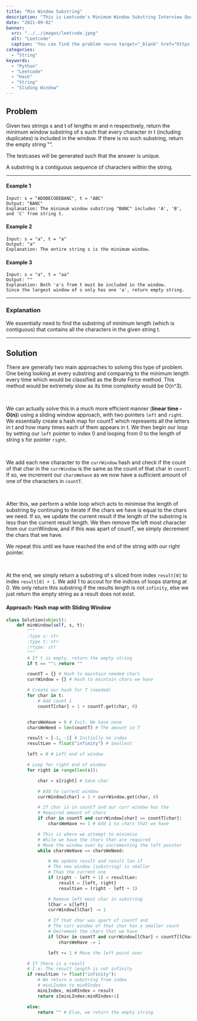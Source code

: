 ```yaml
---
title: "Min Window Substring"
description: "This is Leetcode's Minimum Window Substring Interview Question"
date: "2021-09-02"
banner:
  src: "../../images/leetcode.jpeg"
  alt: "Leetcode"
  caption: 'You can find the problem <u><a target="_blank" href="https://leetcode.com/problems/minimum-window-substring/">Here</a></u>'
categories:
  - "String"
keywords:
  - "Python"
  - "Leetcode"
  - "Hash"
  - "String"
  - "Sliding Window"
---
```


## Problem

Given two strings s and t of lengths m and n respectively, return the minimum window substring of s such that every character in t (including duplicates) is included in the window. If there is no such substring, return the empty string "".

The testcases will be generated such that the answer is unique.

A substring is a contiguous sequence of characters within the string.

<hr>

#### Example 1

```
Input: s = "ADOBECODEBANC", t = "ABC"
Output: "BANC"
Explanation: The minimum window substring "BANC" includes 'A', 'B', and 'C' from string t.
```

#### Example 2

```
Input: s = "a", t = "a"
Output: "a"
Explanation: The entire string s is the minimum window.
```

#### Example 3

```
Input: s = "a", t = "aa"
Output: ""
Explanation: Both 'a's from t must be included in the window.
Since the largest window of s only has one 'a', return empty string.
```

<hr>

### Explanation

We essentially need to find the substring of minimum length (which is contiguous) that contains all the characters in the given string t.

<hr>

## Solution

There are generally two main approaches to solving this type of problem. One being looking at every substring and comparing to the minimum length every time which would be classified as the Brute Force method. This method would be extremely slow as its time complexity would be O(n^3).

<br>

We can actually solve this in a much more efficient manner (<b>linear time - O(n)</b>) using a sliding window approach, with two pointers `left` and `right`. We essentially create a hash map for countT which represents all the letters in t and how many times each of them appears in t. We then begin our loop by setting our `left` pointer to index 0 and looping from 0 to the length of string s for pointer `right`.

<br>

We add each new character to the `currWindow` hash and check if the count of that char in the `currWindow` is the same as the count of that char in `countT`. If so, we increment our `charsWehave` as we now have a sufficient amount of one of the characters in `countT`.

<br>

After this, we perform a while loop which acts to minimise the length of substring by continuing to iterate if the chars we have is equal to the chars we need. If so, we update the current result if the length of the substring is less than the current result length. We then remove the left most character from our currWindow, and if this was apart of countT, we simply decrement the chars that we have.

We repeat this until we have reached the end of the string with our right pointer.

<br>

At the end, we simply return a substring of s sliced from index `result[0]` to index `result[0] + 1`. We add 1 to accout for the indices of loops starting at 0. We only return this substring if the results length is not `infinity`, else we just return the empty string as a result does not exist.

#### Approach: Hash map with Sliding Window

```Python
class Solution(object):
    def minWindow(self, s, t):
        """
        :type s: str
        :type t: str
        :rtype: str
        """
        # If t is empty, return the empty string
        if t == "": return ""

        countT = {} # Hash to maintain needed chars
        currWindow = {} # Hash to maintain chars we have

        # Create our hash for T (needed)
        for char in t:
            # Add count 1
            countT[char] = 1 + countT.get(char, 0)


        charsWeHave = 0 # Init: We have none
        charsWeNeed = len(countT) # The amount in T

        result = [-1, -1] # Initially no index
        resultLen = float("infinity") # Smallest

        left = 0 # Left end of window

        # Loop for right end of window
        for right in range(len(s)):

            char = s[right] # Save char

            # Add to current window
            currWindow[char] = 1 + currWindow.get(char, 0)

            # If char is in countT and our curr window has the
            # Required amount of chars
            if char in countT and currWindow[char] == countT[char]:
                charsWeHave += 1 # Add 1 to chars that we have

            # This is where we attempt to minimise
            # While we have the chars that are required
            # Move the window over by incrementing the left pointer
            while charsWeHave == charsWeNeed:

                # We update result and result len if
                # The new window (substring) is smaller
                # Than the current one
                if (right - left + 1) < resultLen:
                    result = [left, right]
                    resultLen = (right - left + 1)

                # Remove left most char in substring
                lChar = s[left]
                currWindow[lChar] -= 1

                # If that char was apart of countT and
                # The curr window of that char has a smaller count
                # Decrement the chars that we have
                if lChar in countT and currWindow[lChar] < countT[lChar]:
                    charsWeHave -= 1

                left += 1 # Move the left point over

        # If there is a result
        # I.e: The result length is not infinity
        if resultLen != float("infinity"):
            # We return a substring from index
            # minLIndex to minRIndex
            minLIndex, minRIndex = result
            return s[minLIndex:minRIndex+1]

        else:
            return "" # Else, we return the empty string
```
